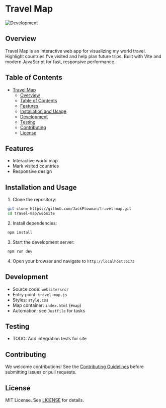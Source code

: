 # Travel Map

![Development](https://img.shields.io/badge/Development-8A2BE2?style=for-the-badge&color=ff9500&label=Status)

## Overview

Travel Map is an interactive web app for visualizing my world travel. Highlight countries I've visited and help plan future trips. Built with Vite and modern JavaScript for fast, responsive performance.

## Table of Contents

- [Travel Map](#travel-map)
  - [Overview](#overview)
  - [Table of Contents](#table-of-contents)
  - [Features](#features)
  - [Installation and Usage](#installation-and-usage)
  - [Development](#development)
  - [Testing](#testing)
  - [Contributing](#contributing)
  - [License](#license)

## Features

- Interactive world map
- Mark visited countries
- Responsive design

## Installation and Usage

1. Clone the repository:

```bash
 git clone https://github.com/JackPlowman/travel-map.git
 cd travel-map/website
```

2. Install dependencies:

```bash
 npm install
```

3. Start the development server:

```bash
 npm run dev
```

4. Open your browser and navigate to `http://localhost:5173`

## Development

- Source code: `website/src/`
- Entry point: `travel-map.js`
- Styles: `style.css`
- Map container: `index.html` (`#map`)
- Automation: see `Justfile` for tasks

## Testing

- TODO: Add integration tests for site

## Contributing

We welcome contributions! See the [Contributing Guidelines](docs/CONTRIBUTING.md) before submitting issues or pull requests.

## License

MIT License. See [LICENSE](LICENSE) for details.
